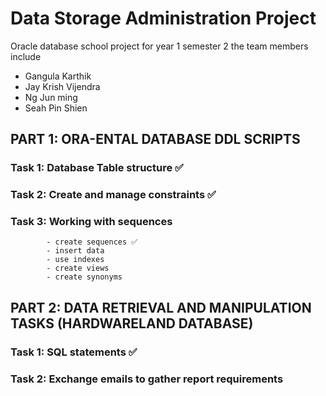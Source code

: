 # Data Storage Administration Project
Oracle database school project for year 1 semester 2
the team members include 
- Gangula Karthik 
- Jay Krish Vijendra
- Ng Jun ming
- Seah Pin Shien

## PART 1: ORA-ENTAL DATABASE DDL SCRIPTS
  ### Task 1: Database Table structure ✅
  ### Task 2: Create and manage constraints ✅
  ### Task 3: Working with sequences 
            - create sequences ✅
            - insert data 
            - use indexes
            - create views 
            - create synonyms
## PART 2: DATA RETRIEVAL AND MANIPULATION TASKS (HARDWARELAND DATABASE)
  ### Task 1: SQL statements ✅
  ### Task 2: Exchange emails to gather report requirements
